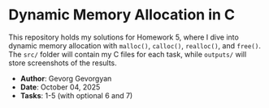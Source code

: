 # Dynamic Memory Allocation in C

This repository holds my solutions for Homework 5, where I dive into dynamic memory allocation with `malloc()`, `calloc()`, `realloc()`, and `free()`. The `src/` folder will contain my C files for each task, while `outputs/` will store screenshots of the results.

- **Author**: Gevorg Gevorgyan
- **Date**: October 04, 2025
- **Tasks**: 1-5 (with optional 6 and 7)
